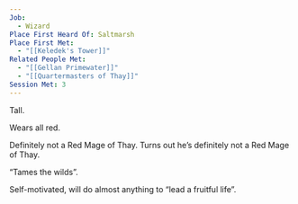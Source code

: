```yaml
---
Job:
  - Wizard
Place First Heard Of: Saltmarsh
Place First Met:
  - "[[Keledek's Tower]]"
Related People Met:
  - "[[Gellan Primewater]]"
  - "[[Quartermasters of Thay]]"
Session Met: 3
---
```

Tall.

Wears all red.

Definitely not a Red Mage of Thay. Turns out he’s definitely not a Red Mage of Thay.

“Tames the wilds”.

Self-motivated, will do almost anything to “lead a fruitful life”.